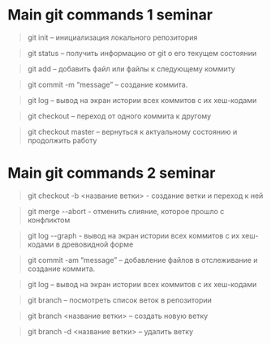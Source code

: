 # Main git commands 1 seminar

>git init – инициализация локального репозитория

>git status – получить информацию от git о его текущем состоянии

>git add – добавить файл или файлы к следующему коммиту

>git commit -m “message” – создание коммита.

>git log – вывод на экран истории всех коммитов с их хеш-кодами

>git checkout – переход от одного коммита к другому

>git checkout master – вернуться к актуальному состоянию и продолжить работу


# Main git commands 2 seminar

>git checkout  -b <название ветки> - создание ветки и переход к ней

>git merge --abort - отменить слияние, которое прошло с конфликтом

>git log --graph - вывод на экран истории всех коммитов с их хеш-кодами в древовидной форме

>git commit -am “message” – добавление файлов в отслеживание и       создание коммита.

>git log – вывод на экран истории всех коммитов с их хеш-кодами

>git branch – посмотреть список веток в репозитории

>git branch <название ветки> – создать новую ветку

>git branch -d <название ветки> – удалить ветку